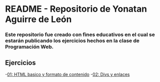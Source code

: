# README - Repositorio de Yonatan Aguirre de León

### Este repositorio fue creado con fines educativos en el cual se estarán publicando los ejercicios hechos en la clase de Programación Web.

## Ejercicios

-[01: HTML basico y formato de contenido](/01_formato_texto/index.html) -[02: Divs y enlaces](/02_divs_enlaces/index.html)
